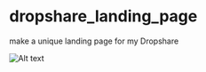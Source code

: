 # dropshare_landing_page
make a unique landing page for my Dropshare

![Alt text](https://github.com/smithua/dropshare_landing_page/blob/master/preview.png?raw=true "Preview of the Theme")
